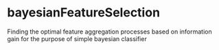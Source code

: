 # bayesianFeatureSelection
Finding the optimal feature aggregation processes based on information gain for the purpose of simple bayesian classifier
